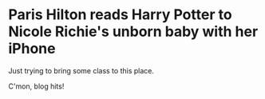 # Paris Hilton reads Harry Potter to Nicole Richie's unborn baby with her iPhone

Just trying to bring some class to this place.

C'mon, blog hits!
